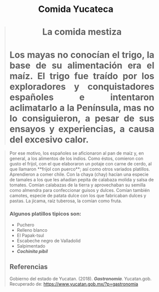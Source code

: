 
# <H1 align="center"> Comida Yucateca
>
>
> ## <H1 align="center"> La comida mestiza
> 
><H1 align="justify"> Los mayas no conocían el trigo, la base de su alimentación era el maíz. El trigo fue traído por los exploradores y conquistadores españoles e intentaron aclimatarlo a la Península, mas no lo consiguieron, a pesar de sus ensayos y experiencias, a causa del excesivo calor.</div>
> 

><div class="text-justify">
> Por ese motivo, los españoles se aficionaron al pan de maíz y, en general, a los alimentos de los indios. Como éstos, comieron con gusto el frijol, con el que elaboraron un potaje con carne de cerdo, al que llamaron **frijol con puerco**; así como otros variados platillos. Aprendieron a comer chile. Con la chaya (chay) hacían una especie de tamales a los que les añadían pepita de calabaza molida y salsa de tomates. Comían calabazas de la tierra y aprovechaban su semilla como almendra para confeccionar guisos y dulces. Comían también camotes, especie de patata dulce con los que fabricaban dulces y pastas. La jícama, raíz tuberosa, la comían como fruta.</div>
>
>
>### Algunos platillos tipicos son: 
>- Puchero
>- Relleno blanco
>- El Papak-tsul
>- Escabeche negro de Valladolid
>- Salpimentado
>- ***Cochinita pibil***
>
>## Referencias 
> Gobierno del estado de Yucatan. (2018). ***Gastronomía***. Yucatan.gob. Recuperado de: https://www.yucatan.gob.mx/?p=gastronomia
